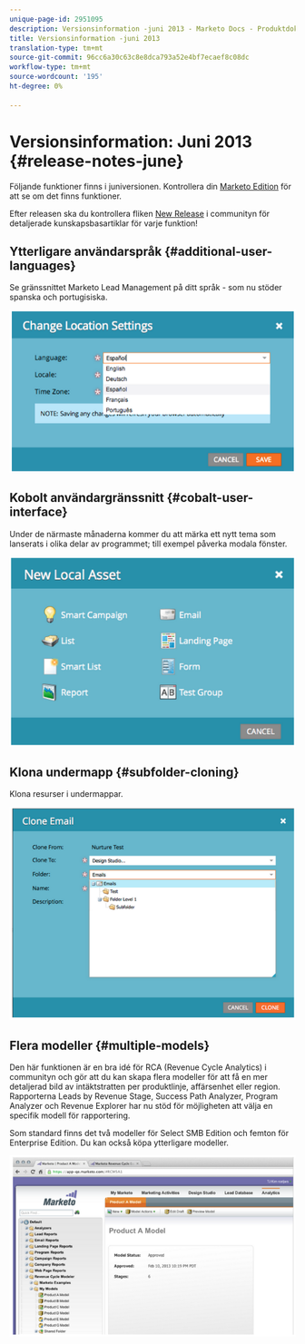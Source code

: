 ```yaml
---
unique-page-id: 2951095
description: Versionsinformation -juni 2013 - Marketo Docs - Produktdokumentation
title: Versionsinformation -juni 2013
translation-type: tm+mt
source-git-commit: 96cc6a30c63c8e8dca793a52e4bf7ecaef8c08dc
workflow-type: tm+mt
source-wordcount: '195'
ht-degree: 0%

---
```



# Versionsinformation: Juni 2013 {#release-notes-june}

Följande funktioner finns i juniversionen. Kontrollera din [Marketo Edition](http://docs.marketo.com/display/docs/assets/pricing.php) för att se om det finns funktioner.

Efter releasen ska du kontrollera fliken [New Release](release-notes-december-2013.md) i communityn för detaljerade kunskapsbasartiklar för varje funktion!

## Ytterligare användarspråk {#additional-user-languages}

Se gränssnittet Marketo Lead Management på ditt språk - som nu stöder spanska och portugisiska.

![](assets/image2014-9-22-16-3a25-3a54.png)

## Kobolt användargränssnitt {#cobalt-user-interface}

Under de närmaste månaderna kommer du att märka ett nytt tema som lanserats i olika delar av programmet; till exempel påverka modala fönster.

![](assets/image2014-9-22-16-3a26-3a8.png)

## Klona undermapp {#subfolder-cloning}

Klona resurser i undermappar.

![](assets/image2014-9-22-16-3a26-3a25.png)

## Flera modeller {#multiple-models}

Den här funktionen är en bra idé för RCA (Revenue Cycle Analytics) i communityn och gör att du kan skapa flera modeller för att få en mer detaljerad bild av intäktstratten per produktlinje, affärsenhet eller region. Rapporterna Leads by Revenue Stage, Success Path Analyzer, Program Analyzer och Revenue Explorer har nu stöd för möjligheten att välja en specifik modell för rapportering.

Som standard finns det två modeller för Select SMB Edition och femton för Enterprise Edition. Du kan också köpa ytterligare modeller.

![](assets/image2014-9-22-16-3a26-3a59.png)

